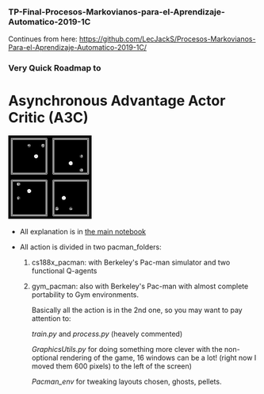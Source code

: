 ### TP-Final-Procesos-Markovianos-para-el-Aprendizaje-Automatico-2019-1C
Continues from here: https://github.com/LecJackS/Procesos-Markovianos-Para-el-Aprendizaje-Automatico-2019-1C/

### Very Quick Roadmap to
# Asynchronous Advantage Actor Critic (A3C)

![input-to-nn-channel-combined](./img/snaps-0-1-2-3.gif)

* All explanation is in [the main notebook](Very%quick%roadmap%to%Asynchronous%Advantage%Actor%Critic.ipynb)

* All action is divided in two pacman_folders:
  1. cs188x_pacman: with Berkeley's Pac-man simulator and two functional Q-agents
    
  2. gym_pacman: also with Berkeley's Pac-man with almost complete portability to Gym environments.
     
     Basically all the action is in the 2nd one, so you may want to pay attention to:
     
     *train.py* and *process.py* (heavely commented)
     
     *GraphicsUtils.py* for doing something more clever with the non-optional rendering of the game, 16 windows can be a lot! (right now I moved them 600 pixels) to the left of the screen)
     
     *Pacman_env* for tweaking layouts chosen, ghosts, pellets.
     
     